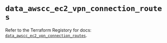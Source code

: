 # `data_awscc_ec2_vpn_connection_routes`

Refer to the Terraform Registory for docs: [`data_awscc_ec2_vpn_connection_routes`](https://registry.terraform.io/providers/hashicorp/awscc/0.70.0/docs/data-sources/ec2_vpn_connection_routes).
